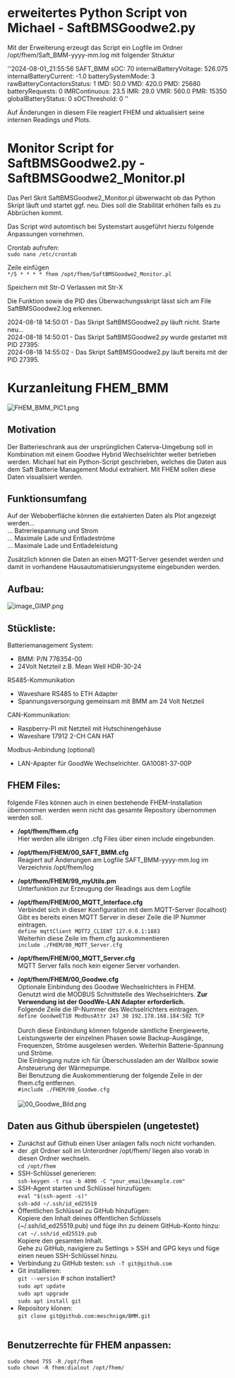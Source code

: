# erweitertes Python Script von Michael - SaftBMSGoodwe2.py

Mit der Erweiterung erzeugt das Script ein Logfile im Ordner /opt/fhem/Saft_BMM-yyyy-mm.log mit folgender Struktur

''2024-08-01_21:55:56 SAFT_BMM sOC: 70 internalBatteryVoltage: 526.075 internalBatteryCurrent: -1.0 batterySystemMode: 3 rawBatteryContactorsStatus: 1 IMD: 50.0 VMD: 420.0 PMD: 25680 batteryRequests: 0 IMRContinuous: 23.5 IMR: 29.0 VMR: 560.0 PMR: 15350 globalBatteryStatus: 0 sOCThreshold: 0 ''

Auf Änderungen in diesem File reagiert FHEM und aktualisiert seine internen Readings und Plots.

# Monitor Script for SaftBMSGoodwe2.py - SaftBMSGoodwe2_Monitor.pl

Das Perl Skrit SaftBMSGoodwe2_Monitor.pl übwerwacht ob das Python Skript läuft und startet ggf. neu. Dies soll die Stabilität erhöhen falls es zu Abbrüchen kommt. 

Das Script wird automtisch bei Systemstart ausgeführt hierzu folgende Anpassungen vornehmen.

Crontab aufrufen:<br>
```sudo nano /etc/crontab```

Zeile einfügen<br>
```*/5 * * * * fhem /opt/fhem/SaftBMSGoodwe2_Monitor.pl```

Speichern mit Str-O
Verlassen mit Str-X

Die Funktion sowie die PID des Überwachungsskript lässt sich am File SaftBMSGoodwe2.log erkennen.

2024-08-18 14:50:01 - Das Skript SaftBMSGoodwe2.py läuft nicht. Starte neu... <br> 
2024-08-18 14:50:01 - Das Skript SaftBMSGoodwe2.py wurde gestartet mit PID 27395: <br> 
2024-08-18 14:55:02 - Das Skript SaftBMSGoodwe2.py läuft bereits mit der PID 27395. <br> 



# Kurzanleitung FHEM_BMM 

![FHEM_BMM_PIC1.png](Bilder/FHEM_BMM_PIC1.png) 

## Motivation

Der Batterieschrank aus der ursprünglichen Caterva-Umgebung soll in Kombination mit einem Goodwe Hybrid Wechselrichter weiter betrieben werden.
Michael hat ein Python-Script geschrieben, welches die Daten aus dem Saft Batterie Management Modul extrahiert.
Mit FHEM sollen diese Daten visualisiert werden.

## Funktionsumfang

Auf der Weboberfläche können die extahierten Daten als Plot angezeigt werden...  <br>
... Batreriespannung und Strom<br>
... Maximale Lade und Entladeströme<br> 
... Maximale Lade und Entladeleistung <br> 

Zusätzlich können die Daten an einen MQTT-Server gesendet werden und damit in vorhandene Hausautomatisierungsysteme eingebunden werden.

## Aufbau:

![image_GIMP.png](Bilder/image_GIMP.png) 

## Stückliste:

Batteriemanagement System:
- BMM: P/N 776354-00
- 24Volt Netzteil z.B. Mean Well HDR-30-24

RS485-Kommunikation
- Waveshare RS485 to ETH Adapter
- Spannungsversorgung gemeinsam mit BMM am 24 Volt Netzteil

CAN-Kommunikation:
- Raspberry-PI mit Netzteil mit Hutschinengehäuse <br>
- Waveshare 17912 2-CH CAN HAT <br>

Modbus-Anbindung (optional)
- LAN-Apapter für GoodWe Wechselrichter. GA10081-37-00P

## FHEM Files:
folgende Files können auch in einen bestehende FHEM-Installation übernommen werden wenn nicht das gesamte Repository übernommen werden soll.

- **/opt/fhem/fhem.cfg** <br>
        Hier werden alle übrigen .cfg Files über einen include eingebunden.

- **/opt/fhem/FHEM/00_SAFT_BMM.cfg** <br>
        Reagiert auf Änderungen am Logfile SAFT_BMM-yyyy-mm.log im Verzeichnis /opt/fhem/log

- **/opt/fhem/FHEM/99_myUtils.pm** <br>
        Unterfunktion zur Erzeugung der Readings aus dem Logfile

- **/opt/fhem/FHEM/00_MQTT_Interface.cfg** <br>
        Verbindet sich in dieser Konfiguration mit dem MQTT-Server (localhost)
        Gibt es bereits einen MQTT Server in dieser Zeile die IP Nummer eintragen. <br>
        ``` define mqttClient MQTT2_CLIENT 127.0.0.1:1883 ```<br>
        Weiterhin diese Zeile im fhem.cfg auskommentieren<br>
        ``` include ./FHEM/00_MQTT_Server.cfg ```<br>

- **/opt/fhem/FHEM/00_MQTT_Server.cfg** <br>
        MQTT Server falls noch kein eigener Server vorhanden.

- **/opt/fhem/FHEM/00_Goodwe.cfg** <br>
        Optionale Einbindung des Goodwe Wechselrichters in FHEM. <br>
        Genutzt wird die MODBUS Schnittstelle des Wechselrichters. **Zur Verwendung ist der GoodWe-LAN Adapter erforderlich.**<br>
        Folgende Zeile die IP-Nummer des Wechselrichters eintragen.<br>
        ```define GoodweET10 ModbusAttr 247 30 192.178.168.184:502 TCP```<br> <br>
        Durch diese Einbindung können folgende sämtliche Energiewerte, Leistungswerte der einzelnen Phasen sowie Backup-Ausgänge, Frequenzen, Ströme ausgelesen werden. Weiterhin Batterie-Spannung und Ströme.<br>
        Die Einbingung nutze ich für Überschussladen am der Wallbox sowie Ansteuerung der Wärmepumpe.<br>
        Bei Benutzung die Auskommentierung der folgende Zeile in der fhem.cfg entfernen. <br> 
        ```#include ./FHEM/00_Goodwe.cfg ```<br> <br>
        ![00_Goodwe_Bild.png](Bilder/00_Goodwe_Bild.png) 


## Daten aus Github überspielen (ungetestet)

- Zunächst auf Github einen User anlagen falls noch nicht vorhanden. <br> 
- der .git Ordner soll im Unterordner /opt/fhem/ liegen also vorab in diesen Ordner wechseln.<br> 
        ```cd /opt/fhem```<br> 
- SSH-Schlüssel generieren:<br> 
        ```ssh-keygen -t rsa -b 4096 -C "your_email@example.com"```<br> 
- SSH-Agent starten und Schlüssel hinzufügen:<br> 
        ```eval "$(ssh-agent -s)"```<br> 
        ```ssh-add ~/.ssh/id_ed25519```<br> 
- Öffentlichen Schlüssel zu GitHub hinzufügen:<br> 
        Kopiere den Inhalt deines öffentlichen Schlüssels (~/.ssh/id_ed25519.pub) und füge ihn zu deinem GitHub-Konto hinzu:<br> 
        ```cat ~/.ssh/id_ed25519.pub```<br> 
        Kopiere den gesamten Inhalt.<br> 
        Gehe zu GitHub, navigiere zu Settings > SSH and GPG keys und füge einen neuen SSH-Schlüssel hinzu.<br> 
- Verbindung zu GitHub testen:
        ```ssh -T git@github.com```
- Git installieren:<br> 
        ```git --version``` # schon installiert?<br>
        ```sudo apt update```<br> 
        ```sudo apt upgrade```<br>
        ```sudo apt install git``` <br> 
- Repository klonen:<br> 
        ```git clone git@github.com:meschnigm/BMM.git```<br> <br> 

## Benutzerrechte für FHEM anpassen: <br>
```sudo chmod 755 -R /opt/fhem```<br> 
```sudo chown -R fhem:dialout /opt/fhem/```<br> 





